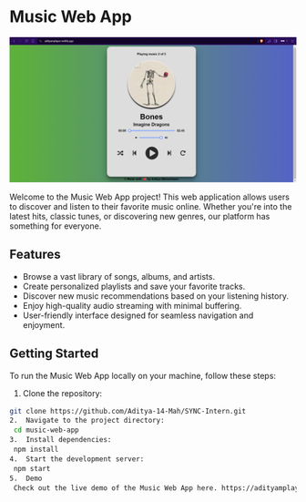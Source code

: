 # Music Web App

![Music Web App](/Music_Web_App.png)

Welcome to the Music Web App project! This web application allows users to discover and listen to their favorite music online. Whether you're into the latest hits, classic tunes, or discovering new genres, our platform has something for everyone.

## Features

- Browse a vast library of songs, albums, and artists.
- Create personalized playlists and save your favorite tracks.
- Discover new music recommendations based on your listening history.
- Enjoy high-quality audio streaming with minimal buffering.
- User-friendly interface designed for seamless navigation and enjoyment.

## Getting Started

To run the Music Web App locally on your machine, follow these steps:

1.  Clone the repository:

   ```bash
   git clone https://github.com/Aditya-14-Mah/SYNC-Intern.git
2.  Navigate to the project directory:
    cd music-web-app
3.  Install dependencies:
    npm install
4.  Start the development server:
    npm start
5.  Demo
    Check out the live demo of the Music Web App here. https://adityamplayer.netlify.app/